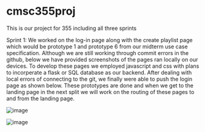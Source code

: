 # cmsc355proj
This is our project for 355 including all three sprints

Sprint 1: 
We worked on the log-in page along with the create playlist page which would be prototype 1 and prototype 6 from our midterm use case specification. Although we are still working through commit errors in the github, below we have provided screenshots of the pages ran locally on our devices. To develop these pages we employed javascript and css with plans to incorperate a flask or SQL database as our backend. After dealing with local errors of connecting to the git, we finally were able to push the login page as shown below. These prototypes are done and when we get to the landing page in the next split we will work on the routing of these pages to and from the landing page. 

![image](https://github.com/RonitCodes/cmsc355proj/assets/136006251/eaffe8e0-38d1-4eed-ad8d-a0b7112050cd)


![image](https://github.com/RonitCodes/cmsc355proj/assets/136006251/471c1418-6ac9-4f24-8ba8-8903f4a2f64a)

